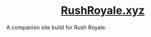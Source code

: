 <div align="center">

# [RushRoyale.xyz](https://rushroyale.xyz)

</div>

A companion site build for Rush Royale.